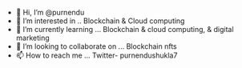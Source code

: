 - 👋 Hi, I’m @purnendu
- 👀 I’m interested in .. Blockchain & Cloud computing
- 🌱 I’m currently learning ... Blockchain & cloud computing, & digital marketing
- 💞️ I’m looking to collaborate on ... Blockchain nfts
- 📫 How to reach me ... Twitter- purnendushukla7

<!---
purnendu-gpu/purnendu-gpu is a ✨ special ✨ repository because its `README.md` (this file) appears on your GitHub profile.
You can click the Preview link to take a look at your changes.
--->
